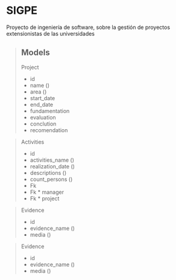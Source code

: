 # SIGPE
Proyecto de ingeniería de software, sobre la gestión de proyectos extensionistas de las universidades

> ## Models
> Project
> * id
> * name ()
> * area ()
> * start_date
> * end_date
> * fundamentation
> * evaluation
> * conclution
> * recomendation

> Activities
> * id
> * activities_name ()
> * realization_date ()
> * descriptions ()
> * count_persons ()
> * Fk
> * Fk * manager
> * Fk * project


> Evidence
> * id
> * evidence_name ()
> * media ()

> Evidence
> * id
> * evidence_name ()
> * media ()

